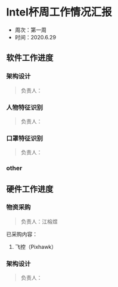 # Intel杯周工作情况汇报

- 周次：第一周
- 时间：2020.6.29

## 软件工作进度

### 架构设计

> 负责人：

### 人物特征识别

> 负责人：

### 口罩特征识别

> 负责人：

### other

## 硬件工作进度

### 物资采购

> 负责人：江榕煜

已采购内容：

1. 飞控（Pixhawk）

### 架构设计

> 负责人：
